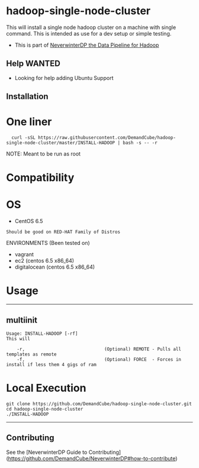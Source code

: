 hadoop-single-node-cluster
=======================

This will install a single node hadoop cluster on a machine with single command.  This is intended as use for a dev setup or simple testing.

- This is part of [NeverwinterDP the Data Pipeline for Hadoop](https://github.com/DemandCube/NeverwinterDP)

## Help WANTED
- Looking for help adding Ubuntu Support

## Installation


# One liner 
```
  curl -sSL https://raw.githubusercontent.com/DemandCube/hadoop-single-node-cluster/master/INSTALL-HADOOP | bash -s -- -r
```
NOTE: Meant to be run as root

# Compatibility

OS
=======
* CentOS 6.5
```
Should be good on RED-HAT Family of Distros
```
ENVIRONMENTS (Been tested on)
- vagrant
- ec2 (centos 6.5 x86_64)
- digitalocean (centos 6.5 x86_64)

# Usage


* * *
## multiinit
```
Usage: INSTALL-HADOOP [-rf]
This will

    -r,                              (Optional) REMOTE - Pulls all templates as remote 
    -f,                              (Optional) FORCE  - Forces in install if less them 4 gigs of ram
```

# Local Execution
```
git clone https://github.com/DemandCube/hadoop-single-node-cluster.git
cd hadoop-single-node-cluster
./INSTALL-HADOOP
```

* * *

## Contributing

See the [NeverwinterDP Guide to Contributing] (https://github.com/DemandCube/NeverwinterDP#how-to-contribute)


